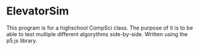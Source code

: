# ElevatorSim
This program is for a highschool CompSci class. The purpose of it is to be able to test multiple different algorythms side-by-side. 
Written using the p5.js library. 
